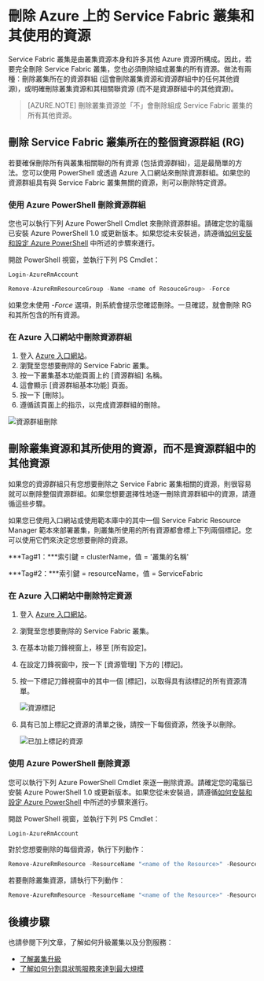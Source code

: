 <properties
   pageTitle="刪除 Azure 叢集和其資源 | Microsoft Azure"
   description="了解如何透過刪除內含叢集的資源群組，或選擇性地刪除資源，完全刪除 Service Fabric 叢集。"
   services="service-fabric"
   documentationCenter=".net"
   authors="ChackDan"
   manager="timlt"
   editor=""/>

<tags
   ms.service="service-fabric"
   ms.devlang="dotnet"
   ms.topic="article"
   ms.tgt_pltfrm="na"
   ms.workload="na"
   ms.date="09/09/2016"
   ms.author="chackdan"/>

# 刪除 Azure 上的 Service Fabric 叢集和其使用的資源

Service Fabric 叢集是由叢集資源本身和許多其他 Azure 資源所構成。因此，若要完全刪除 Service Fabric 叢集，您也必須刪除組成叢集的所有資源。做法有兩種︰刪除叢集所在的資源群組 (這會刪除叢集資源和資源群組中的任何其他資源)，或明確刪除叢集資源和其相關聯資源 (而不是資源群組中的其他資源)。

>[AZURE.NOTE] 刪除叢集資源並「不」會刪除組成 Service Fabric 叢集的所有其他資源。

## 刪除 Service Fabric 叢集所在的整個資源群組 (RG)

若要確保刪除所有與叢集相關聯的所有資源 (包括資源群組)，這是最簡單的方法。您可以使用 PowerShell 或透過 Azure 入口網站來刪除資源群組。如果您的資源群組具有與 Service Fabric 叢集無關的資源，則可以刪除特定資源。

### 使用 Azure PowerShell 刪除資源群組

您也可以執行下列 Azure PowerShell Cmdlet 來刪除資源群組。請確定您的電腦已安裝 Azure PowerShell 1.0 或更新版本。如果您從未安裝過，請遵循[如何安裝和設定 Azure PowerShell](../powershell-install-configure.md) 中所述的步驟來進行。

開啟 PowerShell 視窗，並執行下列 PS Cmdlet：

```powershell
Login-AzureRmAccount

Remove-AzureRmResourceGroup -Name <name of ResouceGroup> -Force
```

如果您未使用 *-Force* 選項，則系統會提示您確認刪除。一旦確認，就會刪除 RG 和其所包含的所有資源。

### 在 Azure 入口網站中刪除資源群組  

1. 登入 [Azure 入口網站](https://portal.azure.com)。
2. 瀏覽至您想要刪除的 Service Fabric 叢集。
3. 按一下叢集基本功能頁面上的 [資源群組] 名稱。
4. 這會顯示 [資源群組基本功能] 頁面。
5. 按一下 [刪除]。
6. 遵循該頁面上的指示，以完成資源群組的刪除。

![資源群組刪除][ResourceGroupDelete]


## 刪除叢集資源和其所使用的資源，而不是資源群組中的其他資源

如果您的資源群組只有您想要刪除之 Service Fabric 叢集相關的資源，則很容易就可以刪除整個資源群組。如果您想要選擇性地逐一刪除資源群組中的資源，請遵循這些步驟。

如果您已使用入口網站或使用範本庫中的其中一個 Service Fabric Resource Manager 範本來部署叢集，則叢集所使用的所有資源都會標上下列兩個標記。您可以使用它們來決定您想要刪除的資源。

***Tag#1：***索引鍵 = clusterName，值 = '叢集的名稱'

***Tag#2：***索引鍵 = resourceName，值 = ServiceFabric

### 在 Azure 入口網站中刪除特定資源

1. 登入 [Azure 入口網站](https://portal.azure.com)。
2. 瀏覽至您想要刪除的 Service Fabric 叢集。
3. 在基本功能刀鋒視窗上，移至 [所有設定]。
4. 在設定刀鋒視窗中，按一下 [資源管理] 下方的 [標記]。
5. 按一下標記刀鋒視窗中的其中一個 [標記]，以取得具有該標記的所有資源清單。

    ![資源標記][ResourceTags]

6. 具有已加上標記之資源的清單之後，請按一下每個資源，然後予以刪除。

    ![已加上標記的資源][TaggedResources]

### 使用 Azure PowerShell 刪除資源

您可以執行下列 Azure PowerShell Cmdlet 來逐一刪除資源。請確定您的電腦已安裝 Azure PowerShell 1.0 或更新版本。如果您從未安裝過，請遵循[如何安裝和設定 Azure PowerShell](../powershell-install-configure.md) 中所述的步驟來進行。

開啟 PowerShell 視窗，並執行下列 PS Cmdlet：

```powershell
Login-AzureRmAccount
```
對於您想要刪除的每個資源，執行下列動作︰

```powershell
Remove-AzureRmResource -ResourceName "<name of the Resource>" -ResourceType "<Resource Type>" -ResourceGroupName "<name of the resource group>" -Force
```

若要刪除叢集資源，請執行下列動作︰

```powershell
Remove-AzureRmResource -ResourceName "<name of the Resource>" -ResourceType "Microsoft.ServiceFabric/clusters" -ResourceGroupName "<name of the resource group>" -Force
```

## 後續步驟
也請參閱下列文章，了解如何升級叢集以及分割服務︰

- [了解叢集升級](service-fabric-cluster-upgrade.md)
- [了解如何分割具狀態服務來達到最大規模](service-fabric-concepts-partitioning.md)


<!--Image references-->
[ResourceGroupDelete]: ./media/service-fabric-cluster-delete/ResourceGroupDelete.PNG

[ResourceTags]: ./media/service-fabric-cluster-delete/ResourceTags.png

[TaggedResources]: ./media/service-fabric-cluster-delete/TaggedResources.PNG

<!---HONumber=AcomDC_0921_2016-->